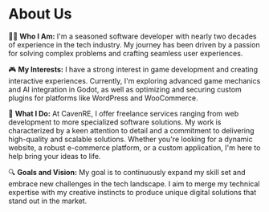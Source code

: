 # About Us

👨‍💻 **Who I Am:**
I'm a seasoned software developer with nearly two decades of experience in the tech industry. My journey has been driven by a passion for solving complex problems and crafting seamless user experiences.

🎮 **My Interests:**
I have a strong interest in game development and creating interactive experiences. Currently, I'm exploring advanced game mechanics and AI integration in Godot, as well as optimizing and securing custom plugins for platforms like WordPress and WooCommerce.

🚀 **What I Do:**
At CavenRE, I offer freelance services ranging from web development to more specialized software solutions. My work is characterized by a keen attention to detail and a commitment to delivering high-quality and scalable solutions. Whether you're looking for a dynamic website, a robust e-commerce platform, or a custom application, I'm here to help bring your ideas to life.

🔍 **Goals and Vision:**
My goal is to continuously expand my skill set and embrace new challenges in the tech landscape. I aim to merge my technical expertise with my creative instincts to produce unique digital solutions that stand out in the market.